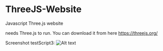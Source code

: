 # ThreeJS-Website
Javascript Three.js website

needs Three.js to run. You can download it from here https://threejs.org/

Screenshot testScript3:
![Alt text](https://i.imgur.com/CV56CSy.png "Optional title")
